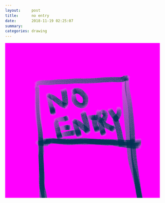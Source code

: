 ```yaml
---
layout:     post
title:      no entry
date:       2018-11-19 02:25:07
summary:    
categories: drawing
---
```

![no entry](/images/diary/no-entry.png ".")
